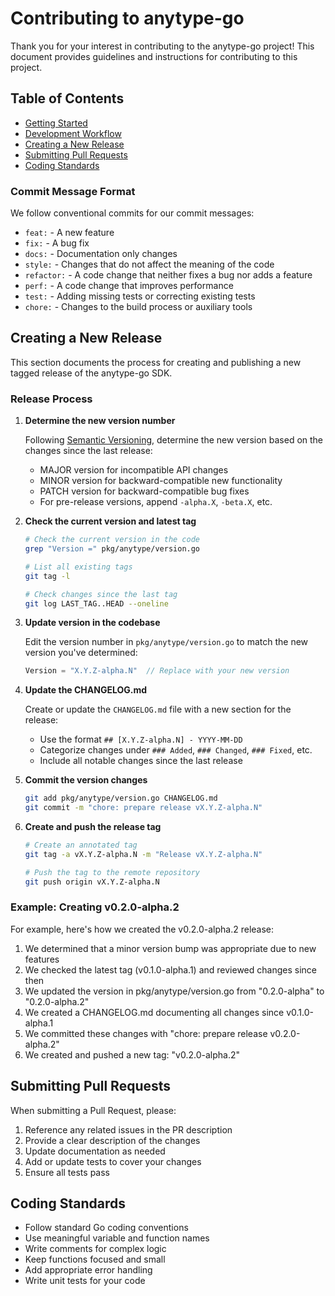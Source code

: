 # Contributing to anytype-go

Thank you for your interest in contributing to the anytype-go project! This document provides guidelines and instructions for contributing to this project.

## Table of Contents

- [Getting Started](#getting-started)
- [Development Workflow](#development-workflow)
- [Creating a New Release](#creating-a-new-release)
- [Submitting Pull Requests](#submitting-pull-requests)
- [Coding Standards](#coding-standards)

### Commit Message Format

We follow conventional commits for our commit messages:

- `feat:` - A new feature
- `fix:` - A bug fix
- `docs:` - Documentation only changes
- `style:` - Changes that do not affect the meaning of the code
- `refactor:` - A code change that neither fixes a bug nor adds a feature
- `perf:` - A code change that improves performance
- `test:` - Adding missing tests or correcting existing tests
- `chore:` - Changes to the build process or auxiliary tools

## Creating a New Release

This section documents the process for creating and publishing a new tagged release of the anytype-go SDK.

### Release Process

1. **Determine the new version number**

   Following [Semantic Versioning](https://semver.org/), determine the new version based on the changes since the last release:
   - MAJOR version for incompatible API changes
   - MINOR version for backward-compatible new functionality
   - PATCH version for backward-compatible bug fixes
   - For pre-release versions, append `-alpha.X`, `-beta.X`, etc.

2. **Check the current version and latest tag**

   ```bash
   # Check the current version in the code
   grep "Version =" pkg/anytype/version.go
   
   # List all existing tags
   git tag -l
   
   # Check changes since the last tag
   git log LAST_TAG..HEAD --oneline
   ```

3. **Update version in the codebase**

   Edit the version number in `pkg/anytype/version.go` to match the new version you've determined:

   ```go
   Version = "X.Y.Z-alpha.N"  // Replace with your new version
   ```

4. **Update the CHANGELOG.md**

   Create or update the `CHANGELOG.md` file with a new section for the release:
   - Use the format `## [X.Y.Z-alpha.N] - YYYY-MM-DD`
   - Categorize changes under `### Added`, `### Changed`, `### Fixed`, etc.
   - Include all notable changes since the last release

5. **Commit the version changes**

   ```bash
   git add pkg/anytype/version.go CHANGELOG.md
   git commit -m "chore: prepare release vX.Y.Z-alpha.N"
   ```

6. **Create and push the release tag**

   ```bash
   # Create an annotated tag
   git tag -a vX.Y.Z-alpha.N -m "Release vX.Y.Z-alpha.N"
   
   # Push the tag to the remote repository
   git push origin vX.Y.Z-alpha.N
   ```

### Example: Creating v0.2.0-alpha.2

For example, here's how we created the v0.2.0-alpha.2 release:

1. We determined that a minor version bump was appropriate due to new features
2. We checked the latest tag (v0.1.0-alpha.1) and reviewed changes since then
3. We updated the version in pkg/anytype/version.go from "0.2.0-alpha" to "0.2.0-alpha.2"
4. We created a CHANGELOG.md documenting all changes since v0.1.0-alpha.1
5. We committed these changes with "chore: prepare release v0.2.0-alpha.2"
6. We created and pushed a new tag: "v0.2.0-alpha.2"

## Submitting Pull Requests

When submitting a Pull Request, please:

1. Reference any related issues in the PR description
2. Provide a clear description of the changes
3. Update documentation as needed
4. Add or update tests to cover your changes
5. Ensure all tests pass

## Coding Standards

- Follow standard Go coding conventions
- Use meaningful variable and function names
- Write comments for complex logic
- Keep functions focused and small
- Add appropriate error handling
- Write unit tests for your code
